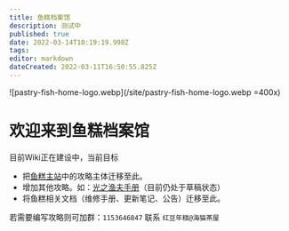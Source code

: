 ```yaml
---
title: 鱼糕档案馆
description: 测试中
published: true
date: 2022-03-14T10:19:19.998Z
tags: 
editor: markdown
dateCreated: 2022-03-11T16:50:55.825Z
---
```


![pastry-fish-home-logo.webp](/site/pastry-fish-home-logo.webp =400x)

# 欢迎来到鱼糕档案馆

目前Wiki正在建设中，当前目标
- 把[鱼糕主站](https://ricecake.traveleorzea.com/)中的攻略主体迁移至此。
- 增加其他攻略。如：[光之渔夫手册](/guide/full-guide)（目前仍处于草稿状态）
- 将鱼糕相关文档（维修手册、更新笔记、公告）迁移至此。

若需要编写攻略则可加群：`1153646847` 联系 `红豆年糕@海猫茶屋`